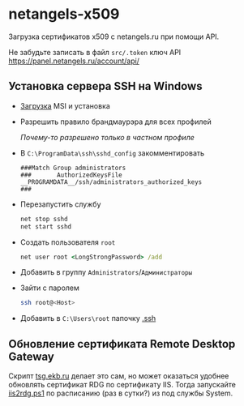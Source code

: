 # netangels-x509
Загрузка сертификатов x509 с netangels.ru при помощи API.

Не забудьте записать в файл `src/.token` ключ API https://panel.netangels.ru/account/api/


## Установка сервера SSH на Windows

- [Загрузка][ssh-win32] MSI и установка

- Разрешить правило брандмаурэра для всех профилей

    *Почему-то разрешено только в частном профиле*

- В `C:\ProgramData\ssh\sshd_config` закомментировать
    ```
    ###Match Group administrators
    ###       AuthorizedKeysFile __PROGRAMDATA__/ssh/administrators_authorized_keys
    ###
    ```

- Перезапустить службу
    ```bat
    net stop sshd
    net start sshd
    ```

- Создать пользователя `root`
    ```bat
    net user root <LongStrongPassword> /add
    ```

- Добавить в группу `Administrators`/`Администраторы`

- Зайти с паролем
    ```bash
    ssh root@<Host>
    ```

- Добавить в `C:\Users\root` папочку [.ssh](.ssh)


[ssh-win32]: https://github.com/PowerShell/Win32-OpenSSH/releases/latest

## Обновление сертификата Remote Desktop Gateway

Скрипт [tsg.ekb.ru](/hosts.d/tsg.ekb.ru)
делает это сам,
но может оказаться удобнее обновлять сертификат RDG
по сертификату IIS.
Тогда запускайте [iis2rdg.ps1](/as.sys/iis2rdg.ps1)
по расписанию
(раз в сутки?)
из под службы System.
